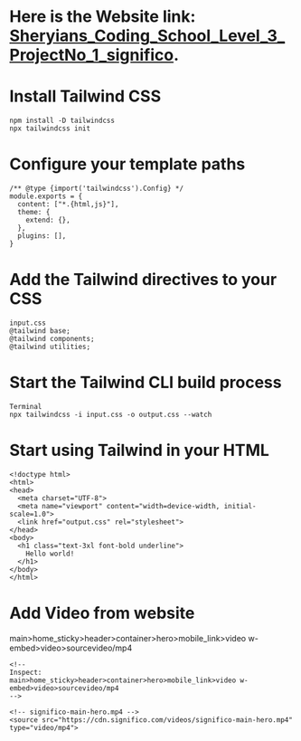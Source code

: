 # Here is the Website link: [Sheryians_Coding_School_Level_3_ProjectNo_1_significo](https://pratikrameshmajage.github.io/Sheryians_Coding_School_Level_3_ProjectNo_1_significo/).


# Install Tailwind CSS
```
npm install -D tailwindcss
npx tailwindcss init
```
# Configure your template paths
```
/** @type {import('tailwindcss').Config} */
module.exports = {
  content: ["*.{html,js}"],
  theme: {
    extend: {},
  },
  plugins: [],
}
```
# Add the Tailwind directives to your CSS
```
input.css
@tailwind base;
@tailwind components;
@tailwind utilities;
```

# Start the Tailwind CLI build process
```
Terminal
npx tailwindcss -i input.css -o output.css --watch
```

# Start using Tailwind in your HTML
```
<!doctype html>
<html>
<head>
  <meta charset="UTF-8">
  <meta name="viewport" content="width=device-width, initial-scale=1.0">
  <link href="output.css" rel="stylesheet">
</head>
<body>
  <h1 class="text-3xl font-bold underline">
    Hello world!
  </h1>
</body>
</html>
```
# Add Video from website
main>home_sticky>header>container>hero>mobile_link>video w-embed>video>sourcevideo/mp4
```
<!-- 
Inspect:
main>home_sticky>header>container>hero>mobile_link>video w-embed>video>sourcevideo/mp4 
-->

<!-- significo-main-hero.mp4 -->
<source src="https://cdn.significo.com/videos/significo-main-hero.mp4" type="video/mp4">
```
